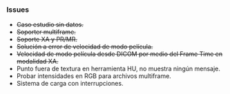 ### Issues ###
<ul>
    <li><s>Caso estudio sin datos.</s></li>
    <li><s>Soporter multiframe.</s></li>
    <li><s>Soporte XA y PR/MR.</s></li>
    <li><s>Solución a error de velocidad de modo película.</s></li>
    <li><s>Velocidad de modo película desde DICOM por medio del Frame Time en modalidad XA.</s></li>
    <li>Punto fuera de textura en herramienta HU, no muestra ningún mensaje.</li>
    <li>Probar intensidades en RGB para archivos multiframe.</li>
    <li>Sistema de carga con interrupciones.</li>
</ul>
